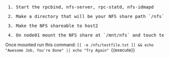 <pre> 1. Start the rpcbind, nfs-server, rpc-statd, nfs-idmapd </pre>
<pre> 2. Make a directory that will be your NFS share path `/nfs` </pre>
<pre> 3. Make the NFS shareable to host2 </pre>
<pre> 4. On node01 mount the NFS share at `/mnt/nfs` and touch testfile.txt on it </pre>

Once mounted run this command: `[[ -e /nfs/testfile.txt ]] && echo "Awesome Job, You're Done" || echo "Try Again" `{{execute}}
